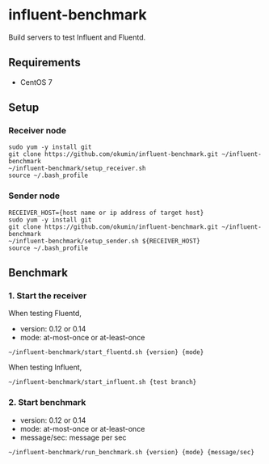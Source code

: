 # influent-benchmark

Build servers to test Influent and Fluentd.

## Requirements

* CentOS 7

## Setup

### Receiver node

```
sudo yum -y install git
git clone https://github.com/okumin/influent-benchmark.git ~/influent-benchmark
~/influent-benchmark/setup_receiver.sh
source ~/.bash_profile
```

### Sender node

```
RECEIVER_HOST={host name or ip address of target host}
sudo yum -y install git
git clone https://github.com/okumin/influent-benchmark.git ~/influent-benchmark
~/influent-benchmark/setup_sender.sh ${RECEIVER_HOST}
source ~/.bash_profile
```

## Benchmark

### 1. Start the receiver

When testing Fluentd,

* version: 0.12 or 0.14
* mode: at-most-once or at-least-once

```
~/influent-benchmark/start_fluentd.sh {version} {mode}
```

When testing Influent,

```
~/influent-benchmark/start_influent.sh {test branch}
```

### 2. Start benchmark

* version: 0.12 or 0.14
* mode: at-most-once or at-least-once
* message/sec: message per sec

```
~/influent-benchmark/run_benchmark.sh {version} {mode} {message/sec}
```
